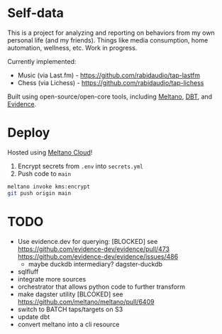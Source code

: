 # Self-data

This is a project for analyzing and reporting on behaviors from my own personal life (and my friends). Things like
media consumption, home automation, wellness, etc. Work in progress.

Currently implemented:

- Music (via Last.fm) - https://github.com/rabidaudio/tap-lastfm
- Chess (via Lichess) - https://github.com/rabidaudio/tap-lichess

Built using open-source/open-core tools, including [Meltano](https://meltano.com), [DBT](https://getdbt.com), and [Evidence](https://evidence.dev).

# Deploy

Hosted using [Meltano Cloud](https://meltano.com/cloud/)!

1. Encrypt secrets from `.env` into `secrets.yml`
2. Push code to `main`

```bash
meltano invoke kms:encrypt
git push origin main
```

# TODO

- Use evidence.dev for querying: [BLOCKED] see https://github.com/evidence-dev/evidence/pull/473 https://github.com/evidence-dev/evidence/issues/486
  - maybe duckdb intermediary? dagster-duckdb
- sqlfluff
- integrate more sources
- orchestrator that allows python code to further transform
- make dagster utility [BLCOKED] see https://github.com/meltano/meltano/pull/6409
- switch to BATCH taps/targets on S3
- update dbt
- convert meltano into a cli resource
